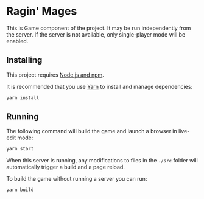 # Ragin' Mages

This is Game component of the project. It may be run independently from the server. If the server is not available, only single-player mode will be enabled.


## Installing

This project requires [Node.js and npm](https://nodejs.org/).

It is recommended that you use [Yarn](https://yarnpkg.com) to install and manage dependencies:

```bash
yarn install
```

## Running

The following command will build the game and launch a browser in live-edit mode:

```bash
yarn start
```

When this server is running, any modifications to files in the `./src` folder will automatically trigger a build and a page reload.

To build the game without running a server you can run:

```bash
yarn build
```
